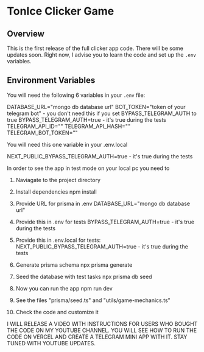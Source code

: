 # TonIce Clicker Game

## Overview
This is the first release of the full clicker app code. There will be some updates soon. Right now, I advise you to learn the code and set up the `.env` variables.

## Environment Variables
You will need the following 6 variables in your `.env` file:


DATABASE_URL="mongo db database url"
BOT_TOKEN="token of your telegram bot"  - you don't need this if you set BYPASS_TELEGRAM_AUTH to true
BYPASS_TELEGRAM_AUTH=true  - it's true during the tests
TELEGRAM_API_ID=""
TELEGRAM_API_HASH=""
TELEGRAM_BOT_TOKEN=""

You will need this one variable in your .env.local

NEXT_PUBLIC_BYPASS_TELEGRAM_AUTH=true - it's true during the tests


In order to see the app in test mode on your local pc you need to 
1. Naviagate to the project directory
2. Install dependencies
npm install
3. Provide URL for prisma in .env
DATABASE_URL="mongo db database url"
4. Provide this in .env for tests
BYPASS_TELEGRAM_AUTH=true  - it's true during the tests
5. Provide this in .env.local for tests:
NEXT_PUBLIC_BYPASS_TELEGRAM_AUTH=true - it's true during the tests
6. Generate prisma schema
npx prisma generate
7. Seed the database with test tasks
npx prisma db seed
8. Now you can run the app
npm run dev

9. See the files "prisma/seed.ts" and "utils/game-mechanics.ts"
10. Check the code and customize it

I WILL RELEASE A VIDEO WITH INSTRUCTIONS FOR USERS WHO BOUGHT THE CODE ON MY YOUTUBE CHANNEL. 
YOU WILL SEE HOW TO RUN THE CODE ON VERCEL AND CREATE A TELEGRAM MINI APP WITH IT. 
STAY TUNED WITH YOUTUBE UPDATES. 
